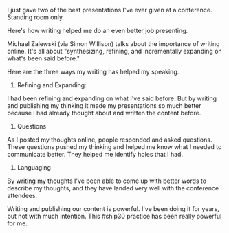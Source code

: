 I just gave two of the best presentations I've ever given at a conference. Standing room only. 

Here's how writing helped me do an even better job presenting. 

Michael Zalewski (via Simon Willison) talks about the importance of writing online. It's all about "synthesizing, refining, and incrementally expanding on what's been said before."

Here are the three ways my writing has helped my speaking. 

1. Refining and Expanding: 

I had been refining and expanding on what I've said before. But by writing and publishing my thinking it made my presentations so much better because I had already thought about and written the content before. 

1. Questions

As I posted my thoughts online, people responded and asked questions. These questions pushed my thinking and helped me know what I needed to communicate better. They helped me identify holes that I had.

1. Languaging

By writing my thoughts I've been able to come up with better words to describe my thoughts, and they have landed very well with the conference attendees. 

Writing and publishing our content is powerful. I've been doing it for years, but not with much intention. This #ship30 practice has been really powerful for me. 